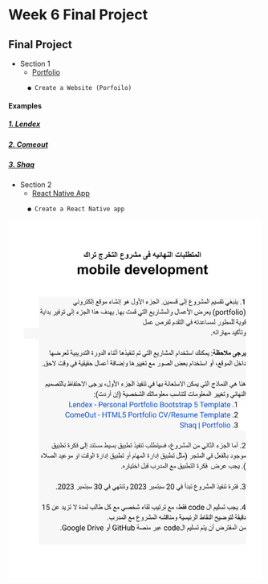 # Week 6 Final Project


## Final Project
 - Section 1
      - [Portfolio]()
    ```
      ● Create a Website (Porfoilo)
    ```
  #### Examples
   ##### [1. Lendex](https://preview.themeforest.net/item/lendex-personal-portfolio-bootstrap-5-template/full_screen_preview/31542002?_ga=2.205443218.365865920.1694975648-423778277.1694975648)
   ##### [2. Comeout](https://comeout.netlify.app/demo/default/)
   ##### [3. Shaq](https://shaq-portfolio.netlify.app/)


    
 - Section 2
      - [React Native App]()
    ```
      ● Create a React Native app 
    ```



<img src="./final-project.png" style="">
